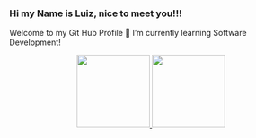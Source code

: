 ### Hi my Name is Luiz, nice to meet you!!!

Welcome to my Git Hub Profile 👋
      I’m currently learning Software Development!
      <div align="center">
  <a href="https://github.com/LuizzFelipe0">
  <img height="130em" src="https://github-readme-stats.vercel.app/api?username=LuizzFelipe0&show_icons=true&theme=tokyonight&include_all_commits=true&count_private=true"/>
        <img height="130em" src="https://github-readme-stats.vercel.app/api/top-langs/?username=LuizzFelipe0&layout=compact&langs_count=7&theme=tokyonight"/>
</div>
      


